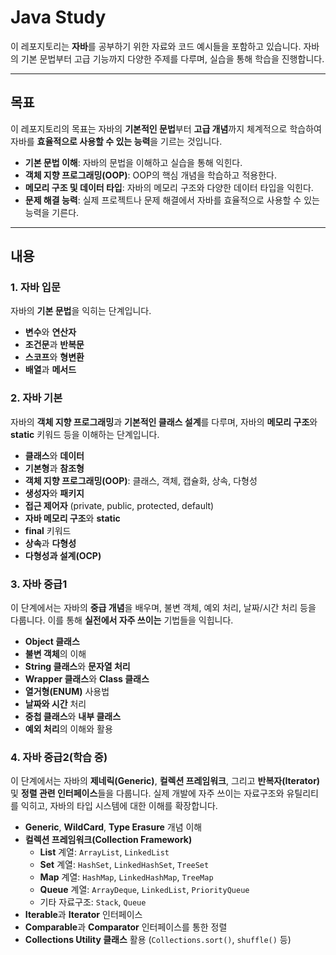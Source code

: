 # Java Study

이 레포지토리는 **자바**를 공부하기 위한 자료와 코드 예시들을 포함하고 있습니다. 자바의 기본 문법부터 고급 기능까지 다양한 주제를 다루며, 실습을 통해 학습을 진행합니다.

---

## 목표

이 레포지토리의 목표는 자바의 **기본적인 문법**부터 **고급 개념**까지 체계적으로 학습하여 자바를 **효율적으로 사용할 수 있는 능력**을 기르는 것입니다.

- **기본 문법 이해**: 자바의 문법을 이해하고 실습을 통해 익힌다.
- **객체 지향 프로그래밍(OOP)**: OOP의 핵심 개념을 학습하고 적용한다.
- **메모리 구조 및 데이터 타입**: 자바의 메모리 구조와 다양한 데이터 타입을 익힌다.
- **문제 해결 능력**: 실제 프로젝트나 문제 해결에서 자바를 효율적으로 사용할 수 있는 능력을 기른다.

---

## 내용

### 1. 자바 입문
자바의 **기본 문법**을 익히는 단계입니다.

- **변수**와 **연산자**
- **조건문**과 **반복문**
- **스코프**와 **형변환**
- **배열**과 **메서드**

### 2. 자바 기본
자바의 **객체 지향 프로그래밍**과 **기본적인 클래스 설계**를 다루며, 자바의 **메모리 구조**와 **static** 키워드 등을 이해하는 단계입니다.

- **클래스**와 **데이터**
- **기본형**과 **참조형**
- **객체 지향 프로그래밍(OOP)**: 클래스, 객체, 캡슐화, 상속, 다형성
- **생성자**와 **패키지**
- **접근 제어자** (private, public, protected, default)
- **자바 메모리 구조**와 **static**
- **final** 키워드
- **상속**과 **다형성**
- **다형성과 설계(OCP)**

### 3. 자바 중급1
이 단계에서는 자바의 **중급 개념**을 배우며, 불변 객체, 예외 처리, 날짜/시간 처리 등을 다룹니다. 이를 통해 **실전에서 자주 쓰이는** 기법들을 익힙니다.

- **Object 클래스**
- **불변 객체**의 이해
- **String 클래스**와 **문자열 처리**
- **Wrapper 클래스**와 **Class 클래스**
- **열거형(ENUM)** 사용법
- **날짜와 시간** 처리
- **중첩 클래스**와 **내부 클래스**
- **예외 처리**의 이해와 활용

### 4. 자바 중급2(학습 중)
이 단계에서는 자바의 **제네릭(Generic)**, **컬렉션 프레임워크**, 그리고 **반복자(Iterator)** 및 **정렬 관련 인터페이스**들을 다룹니다. 실제 개발에 자주 쓰이는 자료구조와 유틸리티를 익히고, 자바의 타입 시스템에 대한 이해를 확장합니다.

- **Generic**, **WildCard**, **Type Erasure** 개념 이해
- **컬렉션 프레임워크(Collection Framework)**
  - **List** 계열: `ArrayList`, `LinkedList`
  - **Set** 계열: `HashSet`, `LinkedHashSet`, `TreeSet`
  - **Map** 계열: `HashMap`, `LinkedHashMap`, `TreeMap`
  - **Queue** 계열: `ArrayDeque`, `LinkedList`, `PriorityQueue`
  - 기타 자료구조: `Stack`, `Queue`
- **Iterable**과 **Iterator** 인터페이스
- **Comparable**과 **Comparator** 인터페이스를 통한 정렬
- **Collections Utility 클래스** 활용 (`Collections.sort()`, `shuffle()` 등)
